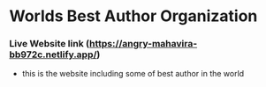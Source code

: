 # Worlds Best Author Organization

### Live Website link (https://angry-mahavira-bb972c.netlify.app/)

* this is the website including some of best author in the world
